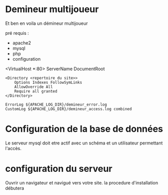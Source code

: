 # Demineur multijoueur

Et ben en voila un démineur multijoueur


pré requis : 
- apache2
- mysql
- php
- configuration 

<VirtualHost *:80>
    ServerName <domaine>
    DocumentRoot <repertoire du site>

    <Directory <repertoire du site>>
        Options Indexes FollowSymLinks
        AllowOverride All
        Require all granted
    </Directory>

    ErrorLog ${APACHE_LOG_DIR}/demineur_error.log
    CustomLog ${APACHE_LOG_DIR}/demineur_access.log combined
</VirtualHost>


# Configuration de la base de données
Le serveur mysql doit etre actif avec un schéma et un utilisateur permettant l'accès.


# configuration du serveur
Ouvrir un navigateur et navigué vers votre site. la procedure d'installation débutera